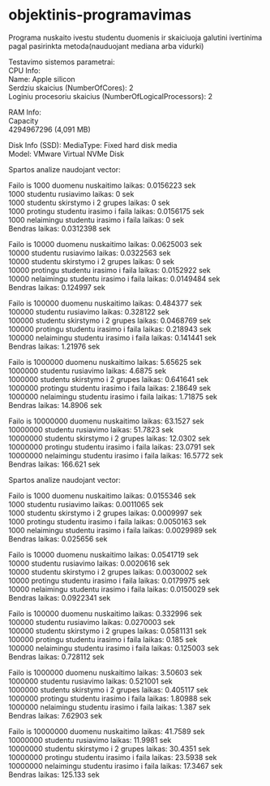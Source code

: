 # objektinis-programavimas
Programa nuskaito ivestu studentu duomenis ir skaiciuoja galutini ivertinima pagal pasirinkta metoda(nauduojant mediana arba vidurki)  

Testavimo sistemos parametrai:  
CPU Info:  
Name: Apple silicon  
Serdziu skaicius (NumberOfCores): 2  
Loginiu procesoriu skaicius (NumberOfLogicalProcessors): 2  

RAM Info:  
Capacity  
4294967296 (4,091 MB)  

Disk Info (SSD):
MediaType: Fixed hard disk media  
Model: VMware Virtual NVMe Disk  

Spartos analize naudojant vector:

Failo is 1000 duomenu nuskaitimo laikas: 0.0156223 sek  
1000 studentu rusiavimo laikas: 0 sek  
1000 studentu skirstymo i 2 grupes laikas: 0 sek  
1000 protingu studentu irasimo i faila laikas: 0.0156175 sek  
1000 nelaimingu studentu irasimo i faila laikas: 0 sek  
Bendras laikas: 0.0312398 sek  

Failo is 10000 duomenu nuskaitimo laikas: 0.0625003 sek  
10000 studentu rusiavimo laikas: 0.0322563 sek  
10000 studentu skirstymo i 2 grupes laikas: 0 sek  
10000 protingu studentu irasimo i faila laikas: 0.0152922 sek  
10000 nelaimingu studentu irasimo i faila laikas: 0.0149484 sek  
Bendras laikas: 0.124997 sek  

Failo is 100000 duomenu nuskaitimo laikas: 0.484377 sek  
100000 studentu rusiavimo laikas: 0.328122 sek  
100000 studentu skirstymo i 2 grupes laikas: 0.0468769 sek  
100000 protingu studentu irasimo i faila laikas: 0.218943 sek  
100000 nelaimingu studentu irasimo i faila laikas: 0.141441 sek  
Bendras laikas: 1.21976 sek  

Failo is 1000000 duomenu nuskaitimo laikas: 5.65625 sek  
1000000 studentu rusiavimo laikas: 4.6875 sek  
1000000 studentu skirstymo i 2 grupes laikas: 0.641641 sek  
1000000 protingu studentu irasimo i faila laikas: 2.18649 sek  
1000000 nelaimingu studentu irasimo i faila laikas: 1.71875 sek  
Bendras laikas: 14.8906 sek  

Failo is 10000000 duomenu nuskaitimo laikas: 63.1527 sek    
10000000 studentu rusiavimo laikas: 51.7823 sek    
10000000 studentu skirstymo i 2 grupes laikas: 12.0302 sek  
10000000 protingu studentu irasimo i faila laikas: 23.0791 sek  
10000000 nelaimingu studentu irasimo i faila laikas: 16.5772 sek   
Bendras laikas: 166.621 sek  


Spartos analize naudojant vector:

Failo is 1000 duomenu nuskaitimo laikas: 0.0155346 sek  
1000 studentu rusiavimo laikas: 0.0011065 sek  
1000 studentu skirstymo i 2 grupes laikas: 0.0009997 sek  
1000 protingu studentu irasimo i faila laikas: 0.0050163 sek  
1000 nelaimingu studentu irasimo i faila laikas: 0.0029989 sek  
Bendras laikas: 0.025656 sek  

Failo is 10000 duomenu nuskaitimo laikas: 0.0541719 sek  
10000 studentu rusiavimo laikas: 0.0020616 sek  
10000 studentu skirstymo i 2 grupes laikas: 0.0030002 sek  
10000 protingu studentu irasimo i faila laikas: 0.0179975 sek  
10000 nelaimingu studentu irasimo i faila laikas: 0.0150029 sek  
Bendras laikas: 0.0922341 sek  

Failo is 100000 duomenu nuskaitimo laikas: 0.332996 sek  
100000 studentu rusiavimo laikas: 0.0270003 sek  
100000 studentu skirstymo i 2 grupes laikas: 0.0581131 sek  
100000 protingu studentu irasimo i faila laikas: 0.185 sek  
100000 nelaimingu studentu irasimo i faila laikas: 0.125003 sek  
Bendras laikas: 0.728112 sek  

Failo is 1000000 duomenu nuskaitimo laikas: 3.50603 sek  
1000000 studentu rusiavimo laikas: 0.521001 sek  
1000000 studentu skirstymo i 2 grupes laikas: 0.405117 sek  
1000000 protingu studentu irasimo i faila laikas: 1.80988 sek  
1000000 nelaimingu studentu irasimo i faila laikas: 1.387 sek  
Bendras laikas: 7.62903 sek  

Failo is 10000000 duomenu nuskaitimo laikas: 41.7589 sek  
10000000 studentu rusiavimo laikas: 11.9981 sek  
10000000 studentu skirstymo i 2 grupes laikas: 30.4351 sek  
10000000 protingu studentu irasimo i faila laikas: 23.5938 sek  
10000000 nelaimingu studentu irasimo i faila laikas: 17.3467 sek  
Bendras laikas: 125.133 sek  
